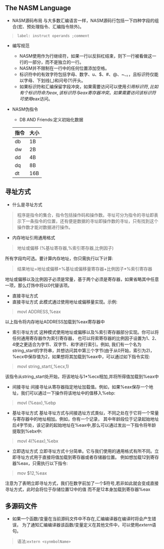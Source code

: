 ## The NASM Language
- NASM源码布局
 与大多数汇编语言一样，NASM源码行包括一下四种字段的组合(宏、预处理指令、汇编指令除外)。
> `label: instruct operands ;comment`
- 编写规范
  - NASM使用作为行继续符，如果一行以反斜杠结束，则下一行被看做这一行的一部分，而不是独立的一行。
  - NASM并不限制在一行中的任何位置添加空格。
  - 标识符中的有效字符包括字母、数字、u、$、#、@、~、。，且标识符仅能以字母、下划线(_)和问号(?)开头。
  - 如果标识符和汇编保留字段冲突，如果需要访问可以使用$引用标识符,比如有个标识符命为eax,该标识符与eax寄存器冲突，如果需要访问该标识符可使用$eax访问。
- NASM伪指令
  - DB AND Friends:定义初始化数据
  
  |指令| 大小  |
  |-----|----|
  | db | 1B  |
  | dw | 2B  |
  | dd | 4B  |
  | dq | 8B  |
  | dt | 16B |

## 寻址方式

* 什么是寻址方式

> 程序是指令的集合，指令包括操作码和操作数。寻址可分为指令的寻址即表示下一条指令的位置，还有便是数据的寻址即操作数的寻址，只有找到这个操作数才能对数据进行操作。

* 内存地址引用通用格式

> 地址或偏移 (%基址寄存器,%索引寄存器,比例因子)

所有字段均可选。要计算内存地址，你只需执行以下计算:
> 结果地址=地址或偏移+%基址或偏移量寄存器+比例因子*%索引寄存器

地址或偏移以及比例因子必须是常量，基于两个必须是寄存器，如果省略其中任意一项，那么灯饰中将以0代替该项。

* 直接寻址方式
* 直接寻址方式 此模式通过使用地址或偏移量实现。示例:

> movl ADDRESS,%eax

以上指令将内存地址ADDRESS加载到%eax寄存器中

* 索引寻址方式 这种模式使用地址或偏移以及%索引寄存器部分实现。你可以将任何通用寄存器作为索引寄存器， 也可以将索寄存器的比例因子设置为1、2、4使之更适合为字节、双字节、和字进行索引。例如,
  我们有一个名为string_start的字符串，并想访问其中第三个字节(由于从0开始，索引为2)， %ecx中保存值为2，如果想将其加载到%eax中，可以通过如下指令实现:

> movl string_start(,%ecx,1)

该指令从string_start处开始，将该地址与1*%ecx相加,并将所得值加载到%eax中

* 间接寻址 间接寻址从寄存器指定地址加载值。例如，如果%eax保存一个地址，我们可以通过一下操作将该地址中的值移入%ebp:

> movl (%eax),%ebp

* 基址寻址方式
基址寻址方式与间接选址方式类似，不同之处在于它将一个常量与寄存器中的地址相加。例如，你有一个记录，
其中年龄段位于记录起始地址后4字节处，该记录的起始地址在%eax中,那么可以通过发出一下指令将年龄提取到%ebx中:
> movl 4(%eax),%ebx

* 立即选址方式
 立即寻址方式十分简单。它与我们使用的通用格式有所不同。立即寻址方式用于直接将值加载到寄存器或者存储器位置。
例如想加载12到寄存器%eax，只需执行以下指令:
> mov $12,%eax

注意为了表明立即寻址方式，我们在数字前加了一个$符号,若非如此就会变成直接寻址方式，此时会将位于存储位置12中的值
而不是12本身加载到寄存器%eax



## 多源码文件

* 如果一个函数/变量在当前源码文件中不存在,汇编编译器在编译时将会产生错误， 为了通知汇编编译器该函数/变量定义在其他文件中，可以使用*extern*语句。

> 语法:`extern <synmbolName>`


